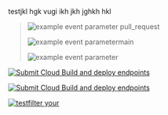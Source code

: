 testjkl hgk vugi ikh  jkh jghkh
hkl
>![example event parameter](https://github.com/okimaureen/test/actions/workflows/filter.yml/badge.svg?event=pull_request) pull_request
>
>![example event parameter](https://github.com/okimaureen/test/actions/workflows/Anissue.yml/badge.svg?branch=main)main
>
>![example event parameter](https://github.com/okimaureen/test/actions/workflows/filter.yml/badge.svg?branch=main)

[![Submit Cloud Build and deploy endpoints](https://github.com/OKiMaureen/test/actions/workflows/server.yml/badge.svg)](https://github.com/OKiMaureen/test/actions/workflows/server.yml)



[![Submit Cloud Build and deploy endpoints](https://github.com/OKiMaureen/test/actions/workflows/server.yml/badge.svg)](https://github.com/OKiMaureen/test/actions/workflows/server.yml)


[![testfilter your](https://github.com/OKiMaureen/test/actions/workflows/filter.yml/badge.svg)](https://github.com/OKiMaureen/test/actions/workflows/filter.yml)
